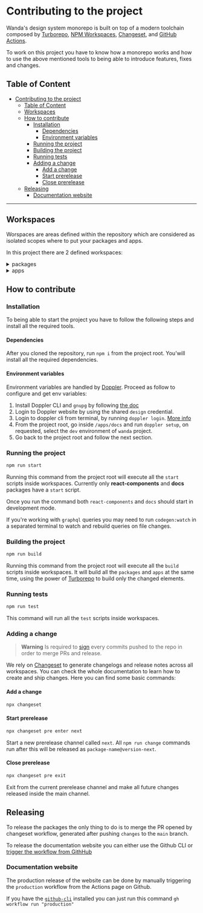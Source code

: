 # Contributing to the project

Wanda's design system monorepo is built on top of a modern toolchain composed by [Turborepo][turborepo], [NPM Workspaces](https://docs.npmjs.com/cli/v8/using-npm/workspaces), [Changeset][changeset], and [GitHub Actions](https://docs.github.com/en/actions/learn-github-actions/understanding-github-actions).

To work on this project you have to know how a monorepo works and how to use the above mentioned tools to being able to introduce features, fixes and changes.

## Table of Content

- [Contributing to the project](#contributing-to-the-project)
  - [Table of Content](#table-of-content)
  - [Workspaces](#workspaces)
  - [How to contribute](#how-to-contribute)
    - [Installation](#installation)
      - [Dependencies](#dependencies)
      - [Environment variables](#environment-variables)
    - [Running the project](#running-the-project)
    - [Building the project](#building-the-project)
    - [Running tests](#running-tests)
    - [Adding a change](#adding-a-change)
      - [Add a change](#add-a-change)
      - [Start prerelease](#start-prerelease)
      - [Close prerelease](#close-prerelease)
  - [Releasing](#releasing)
    - [Documentation website](#documentation-website)

---

## Workspaces

Worspaces are areas defined within the repository which are considered as isolated scopes where to put your packages and apps.

In this project there are 2 defined workspaces:

<details>
  <summary>packages</summary>
  Where live all the NPM packages like, tokens, themes, components...
</details>

<details>
  <summary>apps</summary>
  Where live all the web applications/websites related to Wanda. Like the documentation website.
</details>

## How to contribute

### Installation

To being able to start the project you have to follow the following steps and install all the required tools.

#### Dependencies

After you cloned the repository, run `npm i` from the project root. You'will install all the required dependencies.

#### Environment variables

Environment variables are handled by [Doppler](https://docs.doppler.com/docs). Proceed as follow to configure and get env variables:

1. Install Doppler CLI and `gnupg` by following [the doc](https://docs.doppler.com/docs/install-cli#installation)
2. Login to Doppler website by using the shared `design` credential.
3. Login to doppler cli from terminal, by running `doppler login`. [More info](https://docs.doppler.com/docs/install-cli#local-development)
4. From the project root, go inside `/apps/docs` and run `doppler setup`, on requested, select the `dev` environment of `wanda` project.
5. Go back to the project root and follow the next section.

### Running the project

```sh
npm run start
```

Running this command from the project root will execute all the `start` scripts inside workspaces. Currently only **react-components** and **docs** packages have a `start` script.

Once you run the command both `react-components` and `docs` should start in development mode.

If you're working with `graphql` queries you may need to run `codegen:watch` in a separated terminal to watch and rebuild queries on file changes.

### Building the project

```sh
npm run build
```

Running this command from the project root will execute all the `build` scripts inside workspaces. It will build all the `packages` and `apps` at the same time, using the power of [Turborepo][turborepo] to build only the changed elements.

### Running tests

```sh
npm run test
```

This command will run all the `test` scripts inside workspaces.

### Adding a change

> **Warning**
> Is required to [sign](https://docs.github.com/en/authentication/managing-commit-signature-verification/signing-commits) every commits pushed to the repo in order to merge PRs and release.

We rely on [Changeset][changeset] to generate changelogs and release notes across all workspaces. You can check the whole documentation to learn how to create and ship changes. Here you can find some basic commands:

#### Add a change

```sh
npx changeset
```

#### Start prerelease

```sh
npx changeset pre enter next
```

Start a new prerelease channel called `next`. All `npm run change` commands run after this will be released as `package-name@version-next`.

#### Close prerelease

```sh
npx changeset pre exit
```

Exit from the current prerelease channel and make all future changes released inside the main channel.

[changeset]: https://github.com/changesets/changesets
[turborepo]: https://turborepo.org/

## Releasing

To release the packages the only thing to do is to merge the PR opened by changeset workflow, generated after pushing `changes` to the `main` branch.

To release the documentation website you can either use the Github CLI or [trigger the workflow from GithHub](https://github.com/wonderflow-bv/wanda/actions/workflows/production.yml)

### Documentation website

The production release of the website can be done by manually triggering the `production` workflow from the Actions page on Github.

If you have the [`github-cli`](https://cli.github.com/) installed you can just run this command `gh workflow run "production"`
